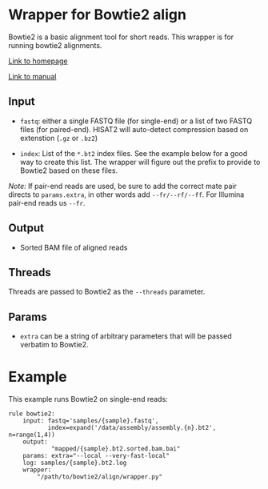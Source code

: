 # Wrapper for Bowtie2 align

Bowtie2 is a basic alignment tool for short reads. This wrapper is for running
bowtie2 alignments.

[Link to homepage](http://bowtie-bio.sourceforge.net/bowtie2/index.shtml)

[Link to manual](http://bowtie-bio.sourceforge.net/bowtie2/manual.shtml)

## Input

* `fastq`: either a single FASTQ file (for single-end) or a list of two FASTQ
  files (for paired-end). HISAT2 will auto-detect compression based on
  extenstion (`.gz` or `.bz2`)

* `index`: List of the `*.bt2` index files. See the example below for a good
  way to create this list. The wrapper will figure out the prefix to provide to
  Bowtie2 based on these files.

*Note:* If pair-end reads are used, be sure to add the correct mate pair
directs to `params.extra`, in other words add `--fr/--rf/--ff`. For Illumina
pair-end reads us `--fr`.

## Output

* Sorted BAM file of aligned reads

## Threads

Threads are passed to Bowtie2 as the `--threads` parameter.

## Params

* `extra` can be a string of arbitrary parameters that will be passed verbatim
  to Bowtie2.

# Example

This example runs Bowtie2 on single-end reads:

```
rule bowtie2:
    input: fastq='samples/{sample}.fastq',
           index=expand('/data/assembly/assembly.{n}.bt2', n=range(1,4))
    output: 
            "mapped/{sample}.bt2.sorted.bam.bai"
    params: extra="--local --very-fast-local"
    log: samples/{sample}.bt2.log
    wrapper:
        "/path/to/bowtie2/align/wrapper.py"
```
